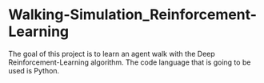 # Walking-Simulation_Reinforcement-Learning

The goal of this project is to learn an agent walk with the Deep Reinforcement-Learning algorithm. The code language that is going to be used is Python.
